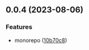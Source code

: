 ## 0.0.4 (2023-08-06)


### Features

* monorepo ([10b70c8](https://github.com/Redstone-1/xwg-cli/commit/10b70c8a3d5068d5d2405136a409af9cbd8d3bdf))



